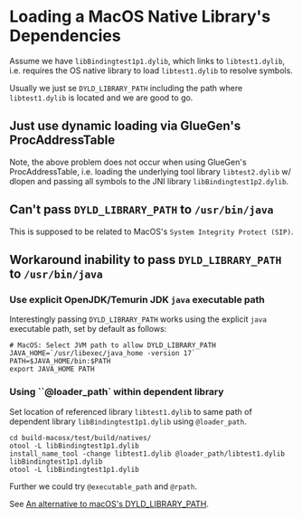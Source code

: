 # Loading a MacOS Native Library's Dependencies 
Assume we have `libBindingtest1p1.dylib`, which links to `libtest1.dylib`,
i.e. requires the OS native library to load `libtest1.dylib` to resolve symbols.

Usually we just se `DYLD_LIBRARY_PATH` including the path where `libtest1.dylib`
is located and we are good to go.

## Just use dynamic loading via GlueGen's ProcAddressTable
Note, the above problem does not occur when using GlueGen's ProcAddressTable,
i.e. loading the underlying tool library `libtest2.dylib` w/ dlopen
and passing all symbols to the JNI library `libBindingtest1p2.dylib`.

## Can't pass `DYLD_LIBRARY_PATH` to `/usr/bin/java`
This is supposed to be related to MacOS's `System Integrity Protect (SIP)`.

## Workaround inability to pass `DYLD_LIBRARY_PATH` to `/usr/bin/java`

### Use explicit OpenJDK/Temurin JDK `java` executable path

Interestingly passing `DYLD_LIBRARY_PATH` works using the 
explicit `java` executable path, set by default as follows:

```
# MacOS: Select JVM path to allow DYLD_LIBRARY_PATH
JAVA_HOME=`/usr/libexec/java_home -version 17`
PATH=$JAVA_HOME/bin:$PATH
export JAVA_HOME PATH
```        


### Using ``@loader_path` within dependent library
Set location of referenced library `libtest1.dylib` to same path of dependent library `libBindingtest1p1.dylib`
using `@loader_path`.
```
cd build-macosx/test/build/natives/
otool -L libBindingtest1p1.dylib 
install_name_tool -change libtest1.dylib @loader_path/libtest1.dylib libBindingtest1p1.dylib
otool -L libBindingtest1p1.dylib 
```

Further we could try `@executable_path` and `@rpath`.

See [An alternative to macOS's DYLD_LIBRARY_PATH](https://www.joyfulbikeshedding.com/blog/2021-01-13-alternative-to-macos-dyld-library-path.html).
